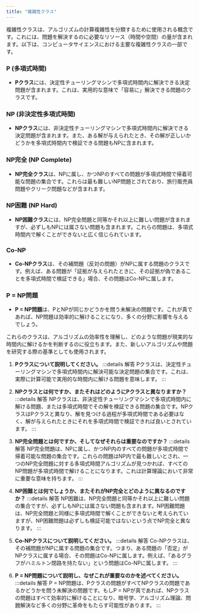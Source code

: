 ```yaml
---
title: "複雑性クラス"
---
```

複雑性クラスは、アルゴリズムの計算複雑性を分類するために使用される概念です。これには、問題を解決するのに必要なリソース（時間や空間）の量が含まれます。以下は、コンピュータサイエンスにおける主要な複雑性クラスの一部です。

### P (多項式時間)

- **Pクラス**には、決定性チューリングマシンで多項式時間内に解決できる決定問題が含まれます。これは、実用的な意味で「容易に」解決できる問題のクラスです。

### NP (非決定性多項式時間)

- **NPクラス**には、非決定性チューリングマシンで多項式時間内に解決できる決定問題が含まれます。また、ある解が与えられたとき、その解が正しいかどうかを多項式時間内で検証できる問題もNPに含まれます。

### NP完全 (NP Complete)

- **NP完全クラス**は、NPに属し、かつNPのすべての問題が多項式時間で帰着可能な問題の集合です。これらは最も難しいNP問題とされており、旅行販売員問題やクリーク問題などが含まれます。

### NP困難 (NP Hard)

- **NP困難クラス**には、NP完全問題と同等かそれ以上に難しい問題が含まれますが、必ずしもNPには属さない問題も含まれます。これらの問題は、多項式時間内で解くことができないと広く信じられています。

### Co-NP

- **Co-NPクラス**は、その補問題（反対の問題）がNPに属する問題のクラスです。例えば、ある問題が「証拠が与えられたときに、その証拠が偽であることを多項式時間で検証できる」場合、その問題はCo-NPに属します。

### P = NP問題

- **P = NP問題**は、PとNPが同じかどうかを問う未解決の問題です。これが真であれば、NP問題は効率的に解けることになり、多くの分野に影響を与えるでしょう。

これらのクラスは、アルゴリズムの効率性を理解し、どのような問題が現実的な時間内に解けるかを判断するのに役立ちます。また、新しいアルゴリズムや問題を研究する際の基準としても使用されます。


1. **Pクラスについて説明してください。**
   :::details 解答
   Pクラスは、決定性チューリングマシンで多項式時間内に解決可能な決定問題の集合です。これは、実際に計算可能で実用的な時間内に解ける問題を意味します。
   :::

2. **NPクラスとは何ですか、またそれはどのようにPクラスと異なりますか？**
   :::details 解答
   NPクラスは、非決定性チューリングマシンで多項式時間内に解ける問題、または多項式時間でその解を検証できる問題の集合です。NPクラスはPクラスと異なり、解を見つける過程が多項式時間である必要はなく、解が与えられたときにそれを多項式時間で検証できれば良いとされています。
   :::

3. **NP完全問題とは何ですか、そしてなぜそれらは重要なのですか？**
   :::details 解答
   NP完全問題は、NPに属し、かつNP内のすべての問題が多項式時間で帰着可能な問題の集合です。これらの問題はNP内で最も難しいとされ、一つのNP完全問題に対する多項式時間アルゴリズムが見つかれば、すべてのNP問題が多項式時間で解けることになります。これは計算理論において非常に重要な意味を持ちます。
   :::

4. **NP困難とは何でしょうか、またそれがNP完全とどのように異なるのですか？**
   :::details 解答
   NP困難は、NP完全問題と同等かそれ以上に難しい問題の集合ですが、必ずしもNPには属さない問題も含まれます。NP困難問題は、NP完全問題と同様に多項式時間で解くことができないと考えられていますが、NP困難問題は必ずしも検証可能ではないという点でNP完全と異なります。
   :::

5. **Co-NPクラスについて説明してください。**
   :::details 解答
   Co-NPクラスは、その補問題がNPに属する問題の集合です。つまり、ある問題の「否定」がNPクラスに属する場合、その問題はCo-NPに属します。例えば、「あるグラフがハミルトン閉路を持たない」という問題はCo-NPに属します。
   :::

6. **P = NP問題について説明し、なぜこれが重要なのかを述べてください。**
   :::details 解答
   P = NP問題は、Pクラスの問題がすべてNPクラスの問題であるかどうかを問う未解決の問題です。もしP = NPが真であれば、NPクラスの問題はすべて効率的に解けることになり、暗号学、アルゴリズム理論、問題解決など多くの分野に革命をもたらす可能性があります。
   :::
